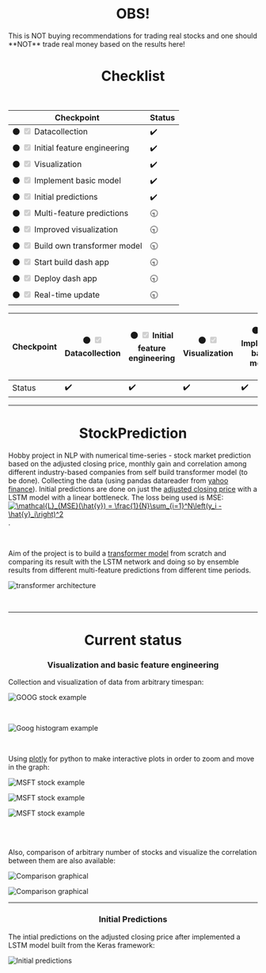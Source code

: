 <h1 align="center"> OBS! </h1>
This is NOT buying recommendations for trading real stocks and one should **NOT** trade real money based on the results here! 

<h1 align = "center"> Checklist </h1>
<br>

| Checkpoint                                              | Status |
| ------------------------------------------------- | ----   |
| :black_circle: <input type="checkbox" disabled checked /> Datacollection  |  :heavy_check_mark:    |
| :black_circle: <input type="checkbox" disabled  checked/>  Initial feature engineering |  :heavy_check_mark:    |
| :black_circle: <input type="checkbox" disabled  checked/> Visualization |  :heavy_check_mark:    |
| :black_circle: <input type="checkbox" disabled  checked/> Implement basic model |  :heavy_check_mark:    |
| :black_circle: <input type="checkbox" disabled  checked/> Initial predictions |  :heavy_check_mark:    |
| :black_circle: <input type="checkbox" disabled  checked/> Multi-feature predictions |   :clock930:   |
| :black_circle: <input type="checkbox" disabled  checked/> Improved visualization |  :clock930:    |
| :black_circle: <input type="checkbox" disabled  checked/> Build own transformer model |  :clock930:    |
| :black_circle: <input type="checkbox" disabled  checked/> Start build dash app |  :clock930:    |
| :black_circle: <input type="checkbox" disabled  checked/> Deploy dash app |  :clock930:    |
| :black_circle: <input type="checkbox" disabled  checked/> Real-time update |  :clock930:    |


| Checkpoint                                              | :black_circle: <input type="checkbox" disabled checked /> Datacollection  |  :black_circle: <input type="checkbox" disabled  checked/>  Initial feature engineering |  :black_circle: <input type="checkbox" disabled  checked/> Visualization | :black_circle: <input type="checkbox" disabled  checked/> Implement basic model | :black_circle: <input type="checkbox" disabled  checked/> Initial predictions | :black_circle: <input type="checkbox" disabled  checked/> Multi-feature predictions | :black_circle: <input type="checkbox" disabled  checked/> Improved visualization | :black_circle: <input type="checkbox" disabled  checked/> Build own transformer model | :black_circle: <input type="checkbox" disabled  checked/> Start build dash app | :black_circle: <input type="checkbox" disabled  checked/> Deploy dash app | :black_circle: <input type="checkbox" disabled  checked/> Real-time update |
| ------------------------------------------------- | ------------------------------------------------- | ------------------------------------------------- | ------------------------------------------------- | ------------------------------------------------- | ------------------------------------------------- | ------------------------------------------------- | ------------------------------------------------- | ------------------------------------------------- | ------------------------------------------------- | ------------------------------------------------- | ------------------------------------------------- |
| Status | :heavy_check_mark:  | :heavy_check_mark: | :heavy_check_mark: | :heavy_check_mark: | :heavy_check_mark: | :clock930: | :clock930: | :clock930: | :clock930: | :clock930: | :clock930: |



<hr>
           


<h1 align="center"> StockPrediction </h1>

Hobby project in NLP with numerical time-series - stock market prediction based on the adjusted closing price, monthly gain and correlation among different industry-based companies from self build transformer model (to be done). Collecting the data (using pandas datareader from [yahoo finance](https://finance.yahoo.com/)). Initial predictions are done on just the [adjusted closing price](https://www.investopedia.com/terms/a/adjusted_closing_price.asp) with a LSTM model with a linear bottleneck. The loss being used is MSE: 
<a href="https://www.codecogs.com/eqnedit.php?latex=\mathcal{L}_{MSE}(\hat{y})&space;=&space;\frac{1}{N}\sum_{i=1}^N\left(y_i&space;-&space;\hat{y}_i\right)^2" target="_blank">
<img src="https://latex.codecogs.com/gif.latex?\mathcal{L}_{MSE}(\hat{y})&space;=&space;\frac{1}{N}\sum_{i=1}^N\left(y_i&space;-&space;\hat{y}_i\right)^2" class="center" title="\mathcal{L}_{MSE}(\hat{y}) = \frac{1}{N}\sum_{i=1}^N\left(y_i - \hat{y}_i\right)^2" /></a>. 


<br>

Aim of the project is to build a [transformer model](https://papers.nips.cc/paper/2017/file/3f5ee243547dee91fbd053c1c4a845aa-Paper.pdf) from scratch and comparing its result with the LSTM network and doing so by ensemble results from different multi-feature predictions from different time periods. 

![transformer architecture](https://lilianweng.github.io/lil-log/assets/images/transformer.png?raw=true)

<br>
<hr>
<h1 align = "center"> Current status </h1>
<h3 align = "center"> Visualization and basic feature engineering </h3>
Collection and visualization of data from arbitrary timespan:

![GOOG stock example](https://github.com/olof98johansson/StockPrediction/blob/main/demonstration_images/goog_stocks_ex.png?raw=true)

<br>

![Goog histogram example](https://github.com/olof98johansson/StockPrediction/blob/main/demonstration_images/goog_stocks_hist_ex.png?raw=true)

<br>

Using [plotly](https://plotly.com/python/) for python to make interactive plots in order to zoom and move in the graph:

![MSFT stock example](https://github.com/olof98johansson/StockPrediction/blob/main/demonstration_images/msft_stocks_ex.png?raw=true)

![MSFT stock example](https://github.com/olof98johansson/StockPrediction/blob/main/demonstration_images/msft_stocks_square_ex.png?raw=true)

![MSFT stock example](https://github.com/olof98johansson/StockPrediction/blob/main/demonstration_images/msft_stocks_zoom_ex.png?raw=true)

<br>
<br>

Also, comparison of arbitrary number of stocks and visualize the correlation between them are also available:

![Comparison graphical](https://github.com/olof98johansson/StockPrediction/blob/main/demonstration_images/graph_corr.png?raw=true)

![Comparison graphical](https://github.com/olof98johansson/StockPrediction/blob/main/demonstration_images/corr_matrix.png?raw=true)

<hr>

<h3 align = "center"> Initial Predictions </h3>
The intial predictions on the adjusted closing price after implemented a LSTM model built from the Keras framework:

![Initial predictions](https://github.com/olof98johansson/StockPrediction/blob/main/demonstration_images/goog_pred_ex.png?raw=true)





